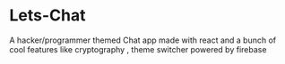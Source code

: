 # Lets-Chat
A hacker/programmer themed Chat app made with react and a bunch of cool features like cryptography , theme switcher powered by firebase
